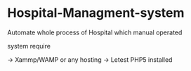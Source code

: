 # Hospital-Managment-system


Automate whole process of Hospital which manual operated


system require

-> Xammp/WAMP or any hosting
-> Letest PHP5 installed 
